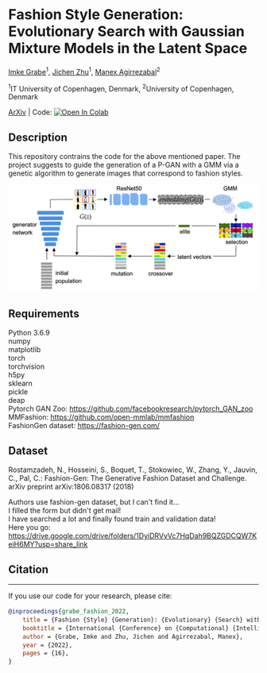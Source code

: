 # Fashion Style Generation: Evolutionary Search with Gaussian Mixture Models in the Latent Space <br>
[Imke Grabe](mailto:imgr@itu.dk)<sup>1</sup>, [Jichen Zhu](https://drexel.edu/westphal/about/directory/ZhuJichen/)<sup>1</sup>, [Manex Agirrezabal](https://manexagirrezabal.github.io)<sup>2</sup>

<sup>1</sup>IT University of Copenhagen, Denmark, <sup>2</sup>University of Copenhagen, Denmark

[ArXiv](http://arxiv.org/abs/2204.00592) | 
Code: [![Open In Colab](https://colab.research.google.com/assets/colab-badge.svg)](https://colab.research.google.com/drive/1rLI9bwRbu9H62Ca3fwSn9W0neuQ_X45M?usp=sharing)<br>

## Description

This repository contrains the code for the above mentioned paper. The project suggests to guide the generation of a P-GAN with a GMM via a genetic algorithm to generate images that correspond to fashion styles.

![teaser](https://github.com/imkegrabe/fashionstyle-generation-GMM/blob/main/images/ev-model.png)

## Requirements

Python 3.6.9 <br/> 
numpy <br/> 
matplotlib <br/> 
torch <br/> 
torchvision <br/> 
h5py <br/> 
sklearn <br/> 
pickle <br/> 
deap <br/> 
Pytorch GAN Zoo: https://github.com/facebookresearch/pytorch_GAN_zoo <br/> 
MMFashion: https://github.com/open-mmlab/mmfashion <br/> 
FashionGen dataset: https://fashion-gen.com/ <br/> 

## Dataset
Rostamzadeh, N., Hosseini, S., Boquet, T., Stokowiec, W., Zhang, Y., Jauvin, C., Pal, C.: Fashion-Gen: The Generative Fashion Dataset and Challenge. arXiv preprint arXiv:1806.08317 (2018)

Authors use fashion-gen dataset, but I can't find it... <br/> 
I filled the form but didn't get mail! <br/> 
I have searched a lot and finally found train and validation data! <br/> 
Here you go: <br/> 
https://drive.google.com/drive/folders/1DyiDRVvVc7HqDah9BQZGDCQW7KeiH6MY?usp=share_link


## Citation
--------
If you use our code for your research, please cite:
```bibtex
@inproceedings{grabe_fashion_2022,
	title = {Fashion {Style} {Generation}: {Evolutionary} {Search} with {Gaussian} {Mixture} {Models} in the {Latent} {Space}},
	booktitle = {International {Conference} on {Computational} {Intelligence} in {Music}, {Sound}, {Art} and {Design} : {EvoMUSART} 2022},
	author = {Grabe, Imke and Zhu, Jichen and Agirrezabal, Manex},
	year = {2022},
	pages = {16},
}

